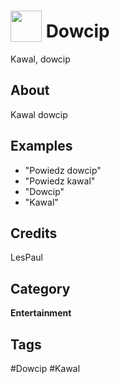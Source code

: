 # <img src="https://raw.githack.com/FortAwesome/Font-Awesome/master/svgs/solid/robot.svg" card_color="#22A7F0" width="50" height="50" style="vertical-align:bottom"/> Dowcip
Kawal, dowcip

## About
Kawal dowcip

## Examples
* "Powiedz dowcip"
* "Powiedz kawal"
* "Dowcip"
* "Kawal"

## Credits
LesPaul

## Category
**Entertainment**

## Tags
#Dowcip
#Kawal

